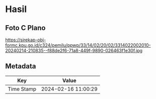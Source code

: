 # Hasil

## Foto C Plano

https://sirekap-obj-formc.kpu.go.id/c324/pemilu/ppwp/33/14/02/20/02/3314022002010-20240214-210835--f88de2f6-71a8-449f-9890-026463f1e30f.jpg


## Metadata

| Key        | Value               |
| ---------- | ------------------- |
| Time Stamp | 2024-02-16 11:00:29 |



